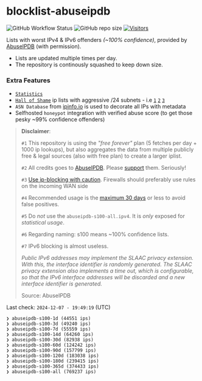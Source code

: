 # blocklist-abuseipdb

![GitHub Workflow Status](https://img.shields.io/github/actions/workflow/status/borestad/blocklist-abuseipdb/ci.yml?style=for-the-badge)
![GitHub repo size](https://img.shields.io/github/repo-size/borestad/blocklist-abuseipdb?style=for-the-badge)
[![Visitors](https://api.visitorbadge.io/api/combined?path=http://github.com/borestad/blocklist-abuseipdb&label=HITS&countColor=%23007EC5)](https://visitorbadge.io/status?path=https://github.com/borestad/blocklist-abuseipdb)

Lists with worst IPv4 & IPv6 offenders _(~100% confidence)_, provided by
[AbuseIPDB](https://www.abuseipdb.com/) (with permission).

- Lists are updated multiple times per day.
- The repository is continously squashed to keep down size.

### Extra Features

- [`Statistics`](stats)
- [`Hall of Shame`](stats/hallofshame) ip lists with aggressive /24 subnets -
  i.e [`1`](https://www.abuseipdb.com/check-block/64.62.156.0/24)
  [`2`](https://www.abuseipdb.com/check-block/206.168.34.0/24)
  [`3`](https://www.abuseipdb.com/check-block/193.163.125.0/24)
- `ASN Database` from [ipinfo.io](https://ipinfo.io/products/free-ip-database)
  is used to decorate all IPs with metadata
- Selfhosted `honeypot` integration with verified abuse score (to get those
  pesky ~99% confidence offenders)

> **Disclaimer**:
>
> `#1` This repository is using the _"free forever"_ plan (5 fetches per day +
> 1000 ip lookups), but also aggregates the data from multiple publicly free &
> legal sources (also with free plan) to create a larger iplist.
>
> `#2` All credits goes to [AbuseIPDB](https://www.abuseipdb.com/). Please
> [support](https://www.abuseipdb.com/pricing) them. Seriously!
>
> `#3`
> [Use ip-blocking with caution](https://www.anura.io/blog/is-ip-blocking-effective).
> Firewalls should preferably use rules on the incoming WAN side
>
> `#4` Recommended usage is the
> [maximum 30 days](https://raw.githubusercontent.com/borestad/blocklist-abuseipdb/main/abuseipdb-s100-30d.ipv4)
> or less to avoid false positives.
>
> `#5` Do _not_ use the `abuseipdb-s100-all.ipv4`. It is _only_ exposed for
> _statistical usage_.
>
> `#6` Regarding naming: s100 means ~100% confidence lists.
>
> `#7` IPv6 blocking is almost useless.
>
> _Public IPv6 addresses may implement the SLAAC privacy extension. With this,
> the interface identifier is randomly generated. The SLAAC privacy extension
> also implements a time out, which is configurable, so that the IPv6 interface
> addresses will be discarded and a new interface identifier is generated._
>
> Source: AbuseIPDB

<!-- ABUSEIPDB-STATS-PLACEHOLDER -->
Last check: `2024-12-07 - 19:49:19` (UTC)
```
❯ abuseipdb-s100-1d (44551 ips)
❯ abuseipdb-s100-3d (49240 ips)
❯ abuseipdb-s100-7d (55559 ips)
❯ abuseipdb-s100-14d (64260 ips)
❯ abuseipdb-s100-30d (82938 ips)
❯ abuseipdb-s100-60d (124242 ips)
❯ abuseipdb-s100-90d (157799 ips)
❯ abuseipdb-s100-120d (183038 ips)
❯ abuseipdb-s100-180d (239415 ips)
❯ abuseipdb-s100-365d (374433 ips)
❯ abuseipdb-s100-all (769237 ips)
```

